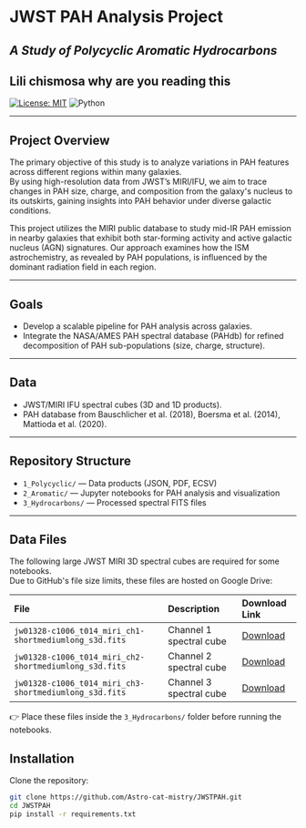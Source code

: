 # JWST PAH Analysis Project
_A Study of Polycyclic Aromatic Hydrocarbons_
---
Lili chismosa why are you reading this
---


[![License: MIT](https://img.shields.io/badge/License-MIT-yellow.svg)](./LICENSE)
![Python](https://img.shields.io/badge/python-3.9%2B-blue)

---

## Project Overview

The primary objective of this study is to analyze variations in PAH features across different regions within many galaxies.  
By using high-resolution data from JWST’s MIRI/IFU, we aim to trace changes in PAH size, charge, and composition from the galaxy's nucleus to its outskirts, gaining insights into PAH behavior under diverse galactic conditions.

This project utilizes the MIRI public database to study mid-IR PAH emission in nearby galaxies that exhibit both star-forming activity and active galactic nucleus (AGN) signatures. Our approach examines how the ISM astrochemistry, as revealed by PAH populations, is influenced by the dominant radiation field in each region.

---

## Goals

- Develop a scalable pipeline for PAH analysis across galaxies.
- Integrate the NASA/AMES PAH spectral database (PAHdb) for refined decomposition of PAH sub-populations (size, charge, structure).

---

## Data

- JWST/MIRI IFU spectral cubes (3D and 1D products).
- PAH database from Bauschlicher et al. (2018), Boersma et al. (2014), Mattioda et al. (2020).

---

## Repository Structure

- `1_Polycyclic/` — Data products (JSON, PDF, ECSV)
- `2_Aromatic/` — Jupyter notebooks for PAH analysis and visualization
- `3_Hydrocarbons/` — Processed spectral FITS files

---

## Data Files

The following large JWST MIRI 3D spectral cubes are required for some notebooks.  
Due to GitHub's file size limits, these files are hosted on Google Drive:

| File | Description | Download Link |
|:-----|:------------|:--------------|
| `jw01328-c1006_t014_miri_ch1-shortmediumlong_s3d.fits` | Channel 1 spectral cube | [Download](https://drive.google.com/uc?export=download&id=1-dh21pp5fm88m538zmro95k-o_J65Rsq) |
| `jw01328-c1006_t014_miri_ch2-shortmediumlong_s3d.fits` | Channel 2 spectral cube | [Download](https://drive.google.com/uc?export=download&id=1kn3ZYmedyVoCAvyHbS6iYPcUnMNQH8rK) |
| `jw01328-c1006_t014_miri_ch3-shortmediumlong_s3d.fits` | Channel 3 spectral cube | [Download](https://drive.google.com/uc?export=download&id=1WNcNXjOdLMEKJT_kXz5KXXCqgtDyaBN2) |

👉 Place these files inside the `3_Hydrocarbons/` folder before running the notebooks.

## Installation

Clone the repository:
```bash
git clone https://github.com/Astro-cat-mistry/JWSTPAH.git
cd JWSTPAH
pip install -r requirements.txt


